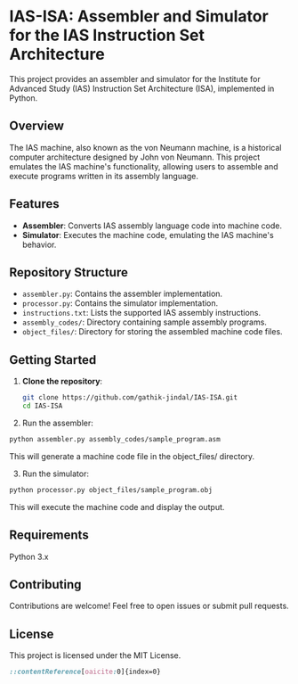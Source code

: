 # IAS-ISA: Assembler and Simulator for the IAS Instruction Set Architecture

This project provides an assembler and simulator for the Institute for Advanced Study (IAS) Instruction Set Architecture (ISA), implemented in Python.

## Overview

The IAS machine, also known as the von Neumann machine, is a historical computer architecture designed by John von Neumann. This project emulates the IAS machine's functionality, allowing users to assemble and execute programs written in its assembly language.

## Features

- **Assembler**: Converts IAS assembly language code into machine code.
- **Simulator**: Executes the machine code, emulating the IAS machine's behavior.

## Repository Structure

- `assembler.py`: Contains the assembler implementation.
- `processor.py`: Contains the simulator implementation.
- `instructions.txt`: Lists the supported IAS assembly instructions.
- `assembly_codes/`: Directory containing sample assembly programs.
- `object_files/`: Directory for storing the assembled machine code files.

## Getting Started

1. **Clone the repository**:
   ```bash
   git clone https://github.com/gathik-jindal/IAS-ISA.git
   cd IAS-ISA
   ```

2. Run the assembler:

  ```bash
  python assembler.py assembly_codes/sample_program.asm
  ```
  This will generate a machine code file in the object_files/ directory.

3. Run the simulator:

  ```bash
  python processor.py object_files/sample_program.obj
  ```
  This will execute the machine code and display the output.

## Requirements
  Python 3.x

## Contributing
  Contributions are welcome! Feel free to open issues or submit pull requests.

## License
  This project is licensed under the MIT License.

```css
::contentReference[oaicite:0]{index=0}
```

